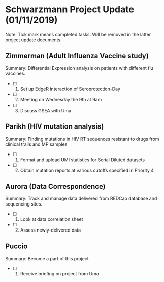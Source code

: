 # **Schwarzmann Project Update (01/11/2019)**
Note: Tick mark means completed tasks. Will be removed in the latter project update documents.

## Zimmerman (Adult Influenza Vaccine study)
Summary: Differential Expression analysis on patients with different flu vaccines.
- [ ] 1. Set up EdgeR interaction of Seroprotection-Day
- [ ] 2. Meeting on Wednesday the 9th at 9am
- [ ] 3. Discuss GSEA with Uma

## Parikh (HIV mutation analysis)
Summary: Finding mutations in  HIV RT sequences resistant to drugs from clinical trails and MP samples
- [ ] 1. Format and upload UMI statistics for Serial Diluted datasets
- [ ] 2. Obtain mutation reports at various cutoffs specified in Priority 4

## Aurora (Data Correspondence)
Summary: Track and manage data delivered from REDCap database and sequencing sites.
- [ ] 1. Look at data correlation sheet
- [ ] 2. Assess newly-delivered data

## Puccio
Summary: Become a part of this project
- [ ] 1. Receive briefing on project from Uma
